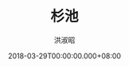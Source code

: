 ---
issue: 268
title: 杉池
author: 洪淑昭
date: 2018-03-29T00:00:00.000+08:00
topic: 人物
difficulty: 2
wikidata: Q98095687
wikidata_link: https://www.wikidata.org/wiki/Q98095687
author_wikidata_link: https://www.wikidata.org/wiki/Q98096303
author_wikidata: Q98096303
---